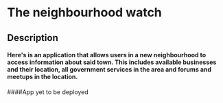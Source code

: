 # The neighbourhood watch

## Description
#### Here's is an application that allows users in a new neighbourhood to access information about said town. This includes available businesses and their location, all government services in the area and forums and meetups in the location.

####App yet to be deployed
